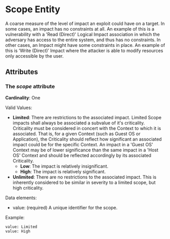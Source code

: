 # Scope Entity

A coarse measure of the level of impact an exploit could have on a target. In some cases, an impact has no constraints at all. An example of this is a vulnerability with a 'Read (Direct)' Logical Impact association in which the adversary has access to the entire system, and thus has no constraints. In other cases, an Impact might have some constraints in place. An example of this is ‘Write (Direct)’ Impact where the attacker is able to modify resources only accessible by the user.

## Attributes

### The *scope* attribute

**Cardinality**: One

Valid Values:

- **Limited**:  There are restrictions to the associated impact. Limited Scope impacts shall always be associated a subvalue of it's criticality. Criticality must be considered in concert with the Context to which it is associated. That is, for a given Context (such as Guest OS or Application), the Criticality should reflect how significant an associated impact could be for the specific Context. An impact in a 'Guest OS' Context may be of lower significance than the same impact in a 'Host OS' Context and should be reflected accordingly by its associated Criticality.
  - **Low**:  The impact is relatively insignificant.
  - **High**:  The impact is relatively significant.
- **Unlimited**:  There are no restrictions to the associated impact. This is inherently considered to be similar in severity to a limited scope, but high criticality.

Data elements:
- value: (required) A unique identifier for the scope.

Example:
```
value: Limited
value: High
```
